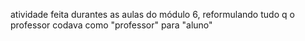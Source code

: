 atividade feita durantes as aulas do módulo 6, reformulando tudo q o professor codava como "professor" para "aluno"
